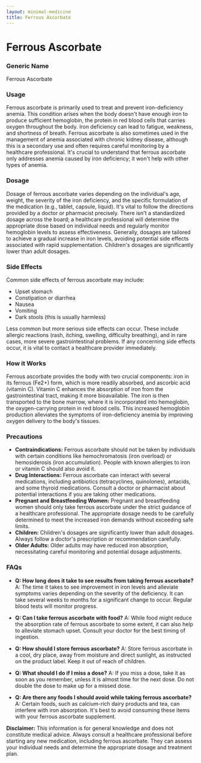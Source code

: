 ```yaml
---
layout: minimal-medicine
title: Ferrous Ascorbate
---
```


# Ferrous Ascorbate
### Generic Name
Ferrous Ascorbate

### Usage
Ferrous ascorbate is primarily used to treat and prevent iron-deficiency anemia. This condition arises when the body doesn't have enough iron to produce sufficient hemoglobin, the protein in red blood cells that carries oxygen throughout the body.  Iron deficiency can lead to fatigue, weakness, and shortness of breath.  Ferrous ascorbate is also sometimes used in the management of anemia associated with chronic kidney disease, although this is a secondary use and often requires careful monitoring by a healthcare professional. It's crucial to understand that ferrous ascorbate only addresses anemia caused by iron deficiency; it won't help with other types of anemia.

### Dosage
Dosage of ferrous ascorbate varies depending on the individual's age, weight, the severity of the iron deficiency, and the specific formulation of the medication (e.g., tablet, capsule, liquid).  It's vital to follow the directions provided by a doctor or pharmacist precisely.  There isn't a standardized dosage across the board;  a healthcare professional will determine the appropriate dose based on individual needs and regularly monitor hemoglobin levels to assess effectiveness.  Generally, dosages are tailored to achieve a gradual increase in iron levels, avoiding potential side effects associated with rapid supplementation.  Children's dosages are significantly lower than adult dosages.

### Side Effects
Common side effects of ferrous ascorbate may include:

*   Upset stomach
*   Constipation or diarrhea
*   Nausea
*   Vomiting
*   Dark stools (this is usually harmless)

Less common but more serious side effects can occur.  These include allergic reactions (rash, itching, swelling, difficulty breathing), and in rare cases, more severe gastrointestinal problems.  If any concerning side effects occur, it is vital to contact a healthcare provider immediately.

### How it Works
Ferrous ascorbate provides the body with two crucial components: iron in its ferrous (Fe2+) form, which is more readily absorbed, and ascorbic acid (vitamin C).  Vitamin C enhances the absorption of iron from the gastrointestinal tract, making it more bioavailable. The iron is then transported to the bone marrow, where it is incorporated into hemoglobin, the oxygen-carrying protein in red blood cells.  This increased hemoglobin production alleviates the symptoms of iron-deficiency anemia by improving oxygen delivery to the body's tissues.

### Precautions
* **Contraindications:** Ferrous ascorbate should not be taken by individuals with certain conditions like hemochromatosis (iron overload) or hemosiderosis (iron accumulation).  People with known allergies to iron or vitamin C should also avoid it.
* **Drug Interactions:**  Ferrous ascorbate can interact with several medications, including antibiotics (tetracyclines, quinolones), antacids, and some thyroid medications. Consult a doctor or pharmacist about potential interactions if you are taking other medications.
* **Pregnant and Breastfeeding Women:**  Pregnant and breastfeeding women should only take ferrous ascorbate under the strict guidance of a healthcare professional.  The appropriate dosage needs to be carefully determined to meet the increased iron demands without exceeding safe limits.
* **Children:** Children's dosages are significantly lower than adult dosages.  Always follow a doctor's prescription or recommendation carefully.
* **Older Adults:** Older adults may have reduced iron absorption, necessitating careful monitoring and potential dosage adjustments.


### FAQs

* **Q: How long does it take to see results from taking ferrous ascorbate?** A:  The time it takes to see improvement in iron levels and alleviate symptoms varies depending on the severity of the deficiency. It can take several weeks to months for a significant change to occur. Regular blood tests will monitor progress.

* **Q: Can I take ferrous ascorbate with food?** A: While food might reduce the absorption rate of ferrous ascorbate to some extent, it can also help to alleviate stomach upset. Consult your doctor for the best timing of ingestion.

* **Q: How should I store ferrous ascorbate?** A: Store ferrous ascorbate in a cool, dry place, away from moisture and direct sunlight, as instructed on the product label. Keep it out of reach of children.

* **Q: What should I do if I miss a dose?** A:  If you miss a dose, take it as soon as you remember, unless it is almost time for the next dose. Do not double the dose to make up for a missed dose.

* **Q:  Are there any foods I should avoid while taking ferrous ascorbate?** A: Certain foods, such as calcium-rich dairy products and tea, can interfere with iron absorption.  It's best to avoid consuming these items with your ferrous ascorbate supplement.


**Disclaimer:** This information is for general knowledge and does not constitute medical advice. Always consult a healthcare professional before starting any new medication, including ferrous ascorbate. They can assess your individual needs and determine the appropriate dosage and treatment plan.
